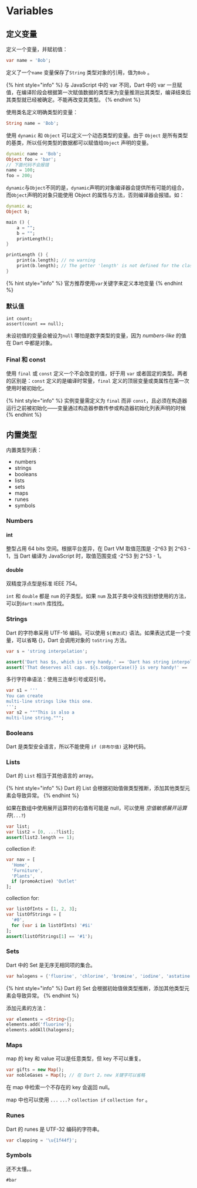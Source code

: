 # Variables

## 定义变量

定义一个变量，并赋初值：

```dart
var name = 'Bob';
```

定义了一个`name` 变量保存了`String` 类型对象的引用，值为`Bob` 。

{% hint style="info" %}
与 JavaScript 中的 var 不同，Dart 中的 var 一旦赋值，在编译阶段会根据第一次赋值数据的类型来为变量推测出其类型，编译结束后其类型就已经被确定。不能再改变其类型。
{% endhint %}

使用类名定义明确类型的变量：

```dart
String name = 'Bob';
```

使用 `dynamic` 和 `Object` 可以定义一个动态类型的变量。由于 `Object` 是所有类型的基类，所以任何类型的数据都可以赋值给`Object` 声明的变量。

```dart
dynamic name = 'Bob';
Object foo = 'bar';
// 下面代码不会报错
name = 100;
foo = 200;
```

`dynamic`与`Object`不同的是，`dynamic`声明的对象编译器会提供所有可能的组合，而`Object`声明的对象只能使用 Object 的属性与方法，否则编译器会报错。如：

```dart
dynamic a;
Object b;

main () {
    a = "";
    b = "";
    printLength();
}

printLength () {
    print(a.length); // no warning
    print(b.length); // The getter 'length' is not defined for the class 'Object'
}
```

{% hint style="info" %}
官方推荐使用`var`关键字来定义本地变量
{% endhint %}

### 默认值

```text
int count;
assert(count == null);
```

未设初值的变量会被设为`null` 哪怕是数字类型的变量，因为 _numbers-like_ 的值在 Dart 中都是对象。

### Final 和 const

使用 `final` 或 `const` 定义一个不会改变的值，好于用 `var` 或者固定的类型。两者的区别是：`const` 定义的是编译时常量，`final` 定义的顶层变量或类属性在第一次使用时被初始化。

{% hint style="info" %}
实例变量需定义为 `final` 而非 `const`，且必须在构造器运行之前被初始化——变量通过构造器参数传参或构造器初始化列表声明的时候
{% endhint %}

## 内置类型

内置类型列表：

* numbers
* strings
* booleans
* lists
* sets
* maps
* runes
* symbols

### Numbers

#### int

整型占用 64 bits 空间。根据平台差异，在 Dart VM 取值范围是 -2^63 到 2^63 - 1，当 Dart 编译为 JavaScript 时，取值范围变成 -2^53 到 2^53 - 1。

#### double

双精度浮点型是标准 IEEE 754。

`int` 和 `double` 都是 `num` 的子类型。如果 `num` 及其子类中没有找到想使用的方法，可以到`dart:math` 库找找。

### Strings

Dart 的字符串采用 UTF-16 编码。可以使用 `${表达式}` 语法。如果表达式是一个变量，可以省略 {}，Dart 会调用对象的 `toString` 方法。

```dart
var s = 'string interpolation';

assert('Dart has $s, which is very handy.' == 'Dart has string interpolation, which is very handy.');
assert('That deserves all caps. ${s.toUpperCase()} is very handy!' == 'That deserves all caps. STRING INTERPOLATION is very handy!');
```

多行字符串语法：使用三连单引号或双引号。

```dart
var s1 = '''
You can create
multi-line strings like this one.
''';
var s2 = """This is also a
multi-line string.""";
```

### Booleans

Dart 是类型安全语言，所以不能使用 `if (非布尔值)` 这种代码。

### Lists

Dart 的 `List` 相当于其他语言的 array。

{% hint style="info" %}
Dart 的 List 会根据初始值做类型推断，添加其他类型元素会导致异常。
{% endhint %}

如果在数组中使用展开运算符的右值有可能是 null，可以使用 _空值敏感展开运算符_\(`...?`\)

```dart
var list;
var list2 = [0, ...?list];
assert(list2.length == 1);
```

collection if:

```dart
var nav = [
  'Home',
  'Furniture',
  'Plants',
  if (promoActive) 'Outlet'
];
```

collection for:

```dart
var listOfInts = [1, 2, 3];
var listOfStrings = [
  '#0',
  for (var i in listOfInts) '#$i'
];
assert(listOfStrings[1] == '#1');
```

### Sets

Dart 中的 Set 是无序无相同项的集合。

```dart
var halogens = {'fluorine', 'chlorine', 'bromine', 'iodine', 'astatine'};
```

{% hint style="info" %}
Dart 的 Set 会根据初始值做类型推断，添加其他类型元素会导致异常。
{% endhint %}

添加元素的方法：

```dart
var elements = <String>{};
elements.add('fluorine');
elements.addAll(halogens);
```

### Maps

map 的 key 和 value 可以是任意类型，但 key 不可以重复。

```dart
var gifts = new Map();
var nobleGases = Map(); // 在 Dart 2，new 关键字可以省略
```

在 map 中检索一个不存在的 key 会返回 null。

map 中也可以使用 `...` `...?` `collection if` `collection for` 。

### Runes

Dart 的 runes 是 UTF-32 编码的字符串。

```dart
var clapping = '\u{1f44f}';
```

### Symbols

还不太懂。。

```dart
#bar
```





